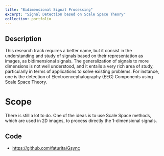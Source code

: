 ```yaml
---
title: "Bidimensional Signal Processing"
excerpt: "Signal Detection based on Scale Space Theory"
collection: portfolio
---
```


## Description

This research track requires a better name, but it consist in the understanding and study of signals based on their representation as images, as bidimensional signals.  The generalization of signals to more dimensions is not well understood, and it entails a very rich area of study, particularly in terms of applications to solve existing problems.
For instance, one is the detection of Electroencephalography (EEG) Components using Scale Space Theory.

# Scope

There is still a lot to do.  One of the ideas is to use Scale Space methods, which are used in 2D images, to process directly the 1-dimensional signals.

## Code 
* <https://github.com/faturita/Gsync>






